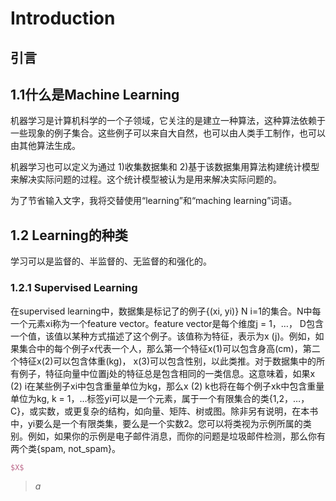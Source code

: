 # Introduction

## 引言

## 1.1什么是Machine Learning

机器学习是计算机科学的一个子领域，它关注的是建立一种算法，这种算法依赖于一些现象的例子集合。这些例子可以来自大自然，也可以由人类手工制作，也可以由其他算法生成。

机器学习也可以定义为通过 1)收集数据集和 2)基于该数据集用算法构建统计模型来解决实际问题的过程。这个统计模型被认为是用来解决实际问题的。

为了节省输入文字，我将交替使用“learning”和“maching learning”词语。

## 1.2 Learning的种类

学习可以是监督的、半监督的、无监督的和强化的。

### 1.2.1 Supervised Learning

在supervised learning中，数据集是标记了的例子{(xi, yi)} N i=1的集合。N中每一个元素xi称为一个feature vector。feature vector是每个维度j = 1，…， D包含一个值，该值以某种方式描述了这个例子。该值称为特征，表示为x (j)。例如，如果集合中的每个例子x代表一个人，那么第一个特征x(1)可以包含身高(cm)，第二个特征x(2)可以包含体重(kg)， x(3)可以包含性别，以此类推。对于数据集中的所有例子，特征向量中位置j处的特征总是包含相同的一类信息。这意味着，如果x (2) i在某些例子xi中包含重量单位为kg，那么x (2) k也将在每个例子xk中包含重量单位为kg, k = 1，…标签yi可以是一个元素，属于一个有限集合的类{1,2，…， C}，或实数，或更复杂的结构，如向量、矩阵、树或图。除非另有说明，在本书中，yi要么是一个有限类集，要么是一个实数2。您可以将类视为示例所属的类别。例如，如果你的示例是电子邮件消息，而你的问题是垃圾邮件检测，那么你有两个类{spam, not\_spam}。

```latex
$X$
```

> $a$

